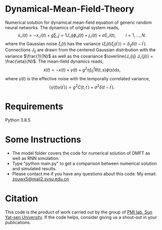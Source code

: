 # Dynamical-Mean-Field-Theory

Numerical solution for dynamical mean-field equation of generic random neural networks. The dynamics of original system reads,
$$\dot{x}\_i(t)=-x\_i(t)+g \sum\_{j=1} J\_{i j} \phi\_j(t) + j\_i(t) +\sigma \xi\_i(t),\qquad i=1,...,N.$$
where the Gaussian noise $\xi_i(t)$ has the variance $\left\langle \xi_i(t)\xi_j(t^{\prime})\right\rangle =\delta_{ij}\delta(t-t^{\prime})$. Connections $J_{ij}$ are drawn from the centered Gaussian distribution with the variance $\frac{1}{N}$ as well as the covariance $\overline{J_{ij} J_{ji}}  = \frac{\eta}{N}$.  The mean-field dynamics reads,
$$\dot{x}(t) = -x(t) + \gamma(t) +  g^2 \eta  \int_{0}^{t} R(t,s)\phi(s)    \mathrm {d}s,$$
where $\gamma(t)$ is the effective noise with the temporally correlated variance,
$$\langle\gamma(t)\gamma(t^{\prime})\rangle = g^2 C(t,t^{\prime}) + \sigma^2\delta(t-t^{\prime}).$$


# Requirements

Python 3.8.5



# Some Instructions

- The model folder covers the code for numerical solution of DMFT as well as RNN simulation.  
- Type "python main.py" to get a comparison between numerical solution and simulated results.
- Please contact me if you have any questions about this code. My email: zouwx5@mail2.sysu.edu.cn



# Citation

This code is the product of work carried out by the group of [PMI lab, Sun Yat-sen University](https://www.labxing.com/hphuang2018). If the code helps, consider giving us a shout-out in your publications.
